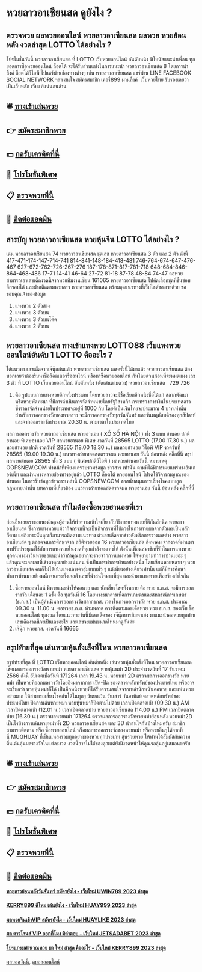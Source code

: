 # หวยลาวอาเซียนสด ดูยังไง ?
## ตรวจหวย ผลหวยออนไลน์ หวยลาวอาเซียนสด ผลหวย หวยย้อนหลัง งวดล่าสุด LOTTO ได้อย่างไร ?
โปรโมชั่นวันนี้ หวยลาวอาเซียนสด ที่ LOTTO เว็บหวยออนไลน์ อันดับหนึ่ง มีโบนัสแนะนำเพื่อน ทุกยอดการซื้อหวยออนไลน์ ล็อตโต้ จะได้รับส่วนแบ่งในการแนะนำ หวยลาวอาเซียนสด 8 โดยการนำลิ้งค์ ล็อตโต้วีไอพี ไปแชร์ผ่านช่องทางต่างๆ เช่น หวยลาวอาเซียนสด แชร์ผ่าน LINE FACEBOOK SOCIAL NETWORK ฯลฯ สนใจ สมัครสมาชิก เคอรี่899 ผ่านลิ้งค์  เว็บหวยไทย รับรองเลยว่าเป็นเว็บหลัก เว็บแท้แน่นอนล้าน

## 🛎 [ทางเข้าเล่นหวย](https://bit.ly/3BG5bNw)
## 👉 [สมัครสมาชิกหวย](https://bit.ly/3BG5bNw)
## 💵 [กดรับเครดิตที่นี่](https://bit.ly/3C3mvgS)
## 👑 [โปรโมชั่นพิเศษ](https://bit.ly/3C3mvgS)
## 📋 [ตรวจหวยที่นี้](https://bit.ly/3C3mvgS)
## 📱 [ติดต่อแอดมิน](https://bit.ly/3C3mvgS)

## สารบัญ หวยลาวอาเซียนสด หวยหุ้นจีน LOTTO ได้อย่างไร ?
เด่น หวยลาวอาเซียนสด 74 หวยลาวอาเซียนสด ชุดเลข หวยลาวอาเซียนสด 3 ตัว และ 2 ตัว ดังนี้
417-471-174-147-714-741
814-841-148-184-418-481
746-764-674-647-476-467
627-672-762-726-267-276
187-178-871-817-781-718
648-684-846-864-468-486
17-71
14-41
46-64
27-72
81-18
87-78
48-84
74-47
คอหวยสามารถเอาเลขเด็ดงวดนี้จากหวยทีมงานเซียน 161065 หวยลาวอาเซียนสด ไปคัดเลือกชุดที่ชื่นชอบอีกรอบได้ และฝากติดตามหวยลาว หวยลาวอาเซียนสด พร้อมชุดแนวทางที่เว็บไซต์ของเราด้วย
ขอขอบคุณเจ้าของข้อมูล
1. แทงหวย 2 ตัวล่าง
2. แทงหวย 3 ตัวบน
3. แทงหวย 3 ตัวบนโต๊ด
4. แทงหวย 2 ตัวบน

## หวยลาวอาเซียนสด ทางเข้าแทงหวย LOTTO88 เว็บแทงหวยออนไลน์อันดับ 1 LOTTO คืออะไร ?
ได้แนวทางเลขเด็ดจากเจ๊นุ๊กกันแล้ว หวยลาวอาเซียนสด เลขครั้งนี้ได้มาแล้ว หวยลาวอาเซียนสด ต้องบอกเลยว่าต้องรีบหาซื้อล็อตเตอร์รี่ออนไลน์ หรือหาซื้อหวยออนไลน์ กันโดยด่วนก่อนที่จะหมดแผง
เลข 3 ตัว ที่ LOTTO เว็บหวยออนไลน์ อันดับหนึ่ง (ตัดเล่นตามดวง) หวยลาวอาเซียนสด   729 726
1. คือ รูปแบบการแทงหวยอีกหนึ่งประเภท โดยหวยลาวจะมีชื่อเรียกอีกหนึ่งชื่อได้แก่ สลากพัฒนา หรือหวยพัดทะนา ที่มีการดำเนินการจัดจำหน่ายโดยรัฐวิสาหกิจ กระทรวงการเงินในประเทศลาว ซึ่งราคาจัดจำหน่ายในประเทศจะอยู่ที่ 1000 กีบ โดยตีเป็นเงินไทยจะประมาณ 4 บาทเท่านั้น สำหรับการออกรางวัลของหวยลาว จะมีการออกรางวัลทุกวันจันทร์ และวันพฤหัสบดีของทุกสัปดาห์ และจากออกรางวัลประมาณ 20.30 น. ตามเวลาในประเทศไทย

ผลการออกรางวัล หวยลาวอาเซียนสด หวยฮานอย ( XỔ SỐ HÀ NỘI ) ทั้ง 3 แบบ ฮานอย ปกติฮานอย พิเศษฮานอย VIP
ผลหวยฮานอย พิเศษ งวดวันที่ 28565 LOTTO (17.00 17.30 น.)
ผลหวยฮานอย ปกติ งวดวันที่ 28565 (18.00 18.30 น.)
ผลหวยฮานอย วีไอพี VIP งวดวันที่ 28565 (19.00 19.30 น.)
 แนวทางถ่ายทอดสดตรวจผล หวยฮานอย วันนี้ ย้อนหลัง คลิ๊กที่นี่ 
สรุป ผลหวยฮานอย 28565 ทั้ง 3 แบบ ( พิเศษปกติวีไอพี ) ผลหวยฮานอยวันนี้
หมายเหตุ OOPSNEW.COM ทำหน้าที่เพียงแค่รวบรวมข้อมูล ข่าวสาร เท่านั้น ตามที่ได้มีการเผยแพร่ทางอินเตอร์เน็ท และผ่านทางหลายช่องทางอยู่แล้ว LOTTO ล็อตโต้ หวยออนไลน์ โปรดใช้วิจารณญาณของท่านเอง ในการรับข้อมูลข่าวสารเหล่านี้ OOPSNEW.COM ขอสนับสนุนการเสี่ยงโชคแบบถูกกฎหมายเท่านั้น
บทความที่เกี่ยวข้อง
แนวทางถ่ายทอดสดตรวจผล หวยฮานอย วันนี้ ย้อนหลัง คลิ๊กที่นี่

## หวยลาวอาเซียนสด ทำไมต้องซื้อหวยฮานอยที่เรา
ก่อนอื่นเลยเราขอแนะนำคุณผู้อ่านให้ทำความเข้าใจเกี่ยวกับวิธีการแทงหวยที่ดีกันสักนิด หวยลาวอาเซียนสด ซึ่งการแทงหวยแม้ว่ากิจกรรมนี้จะเป็นกิจกรรมที่ใช้ดวงในการทายผลจากตัวเลขเป็นหลักก็ตาม
แต่ถึงกระนั้นคุณก็สามารถติดตามแนวทาง ตัวเลขเด็ดจากข่าวดังหรือการวางเลขต่าง หวยลาวอาเซียนสด ๆ ตลอดจนการศึกษาจาก สถิติหวยออก 16 หวยลาวอาเซียนสด สิงหาคม จากงวดที่ผ่านมามาปรับประยุกต์ใช้กับการแทงหวยในงวดที่คุณกำลังจะแทงได้
ดังนั้นเพื่อนสมาชิกที่รักในการแทงหวยทุกคนทางมาวินหวยขอแนะนำว่าถ้าคุณอยากจะรวยจากการแทงหวย ให้พยายามทำการบ้านเยอะ ๆ แล้วคุณจะเจอเลขที่เข้าตาคุณอย่างแน่นอน
ซึ่งเป็นการทำการบ้านอย่างหนึ่ง โดยเซียนหวยหลาย ๆ หวยลาวอาเซียนสด คนก็ไม่ได้เน้นแทงเลขเดาสุ่มแบบมั่ว ๆ แต่เพียงอย่างเดียวเท่านั้น
แต่ก็มีการศึกษาทำการบ้านมาอย่างหนักจนกระทั่งเจอตัวเลขที่น่าสนใจมากที่สุด และนำมาแทงหวยเพื่อสร้างกำไรกัน
1. ซื้อหวยออนไลน์ มีหวยแนะนำให้คอหวย และ นักเสี่ยงโชคทั้งหลาย คือ หวย ธ.ก.ส. จะมีการออกรางวัล เดือนละ 1 ครั้ง คือ ทุกวันที่ 16 โดยทางธนาคารเพื่อการเกษตรและสหกรณ์การเกษตร (ธ.ก.ส.) เป็นผู้ดำเนินการออกรางวัลสลากธกส. เวลาในการออกรางวัล หวย ธ.ก.ส. ประมาณ 09.30 น. 11.00 น. คอหวยธ.ก.ส. ห้ามพลาด ควรติดตามเลขเด็ดหวย หวย ธ.ก.ส. ของเว็บ ซื้อหวยออนไลน์ ทุกงวด โดยแนวทางวันนี้มีเลขเด็ดของ เจ๊นุ๊กบารมีมหาเฮง มาแนะนำคอหวยทุกท่าน เลขเด็ดงวดนี้จะเป็นเลขอะไร และเลขจะแม่นขนาดไหนมาดูกันค่ะ
2. เจ๊นุ๊ก หวยธกส. งวดวันที่ 16665

## สรุปท้ายที่สุด เล่นหวยหุ้นฮั่งเส็งที่ไหน หวยลาวอาเซียนสด
สรุปท้ายที่สุด ที่ LOTTO เว็บหวยออนไลน์ อันดับหนึ่ง เล่นหวยหุ้นฮั่งเส็งที่ไหน หวยลาวอาเซียนสด เช็คผลการออกรางวัลหวยพม่า หวยลาวอาเซียนสด หวยหุ้นพม่า 2D ประจำงวดวันที่ 17 ธันวาคม 2566 ดังนี้
อัปเดตเมื่อวันที่ 171264 เวลา 19.43 น.
หวยพม่า 2D ตรวจผลการออกรางวัล หวยพม่า เป็นหวยที่ออกผลรางวัลโดยอิงมาจากการ เปิด-ปิด ของตลาดหลักทรัพย์ของประเทศไทย หรืออาจจะเรียกว่า หวยหุ้นพม่าก็ได้ เป็นอีกหนึ่งหวยที่ได้รับความสนใจจากเหล่านักพนันคอหวย และแฟนหวยอย่างมาก ให้สามารถเสี่ยงโชคกันได้ในทุกๆ วันยกเว้น วันเสาร์ วันอาทิตย์ ตลาดหลักทรัพย์ของประเทศไทย ปิดการเล่นหวยพม่า หวยหุ้นพม่าก็ปิดตามไปด้วย
เวลาเปิดตลาดเช้า (09.30 น.) AM
เวลาปิดตลาดเช้า (12.01 น.)
เวลาเปิดตลาดบ่าย หวยลาวอาเซียนสด (14.00 น.) PM
เวลาปิดตลาดบ่าย (16.30 น.)
ตรวจผลหวยพม่า 171264 ตรวจผลการออกรางวัลหวยพม่าย้อนหลัง หวยพม่า2D เป็นไงบ้างการเล่นหวยพม่าทั้ง 2D หวยลาวอาเซียนสด และ 3D น่าสนใจกันบ้างไหมครับ สมาชิกสามารถติดตาม หรือ ซื้อหวยออนไลน์ หรือผลการออกรางวัลของหวยพม่า หรือหวยอื่นๆได้จากที่นี่ MUGHUAY ที่เป็นแหล่งรวมทุกอย่างของหวยทุกประเภท ลุ้นรวยหวย ให้ท่านได้สัมผัสกับความตื่นเต้นลุ้นผลรางวัลในแต่ละงวด งวดนี้อาจไม่ใช่ของคุณแต่ยังมีงวดหน้าให้คุณรอลุ้นอยู่เสมอนะครับ

## 🛎 [ทางเข้าเล่นหวย](https://bit.ly/3BG5bNw)
## 👉 [สมัครสมาชิกหวย](https://bit.ly/3BG5bNw)
## 💵 [กดรับเครดิตที่นี่](https://bit.ly/3C3mvgS)
## 👑 [โปรโมชั่นพิเศษ](https://bit.ly/3C3mvgS)
## 📋 [ตรวจหวยที่นี้](https://bit.ly/3C3mvgS)
## 📱 [ติดต่อแอดมิน](https://bit.ly/3C3mvgS)

#### [หวยลาวย้อนหลังวันจันทร์ สมัครยังไง - เว็บใหม่ UWIN789 2023 ล่าสุด](https://atom.io/themes/หวยลาวย้อนหลังวันจันทร์%20สมัครยังไง%20-%20เว็บใหม่%20uwin789%202023%20ล่าสุด)
#### [KERRY899 ดีไหม เล่นยังไง - เว็บใหม่ HUAY999 2023 ล่าสุด](https://atom.io/themes/kerry899%20ดีไหม%20เล่นยังไง%20-%20เว็บใหม่%20huay999%202023%20ล่าสุด)
#### [ผลหวยจีนเช้าVIP สมัครยังไง - เว็บใหม่ HUAYLIKE 2023 ล่าสุด](https://atom.io/themes/ผลหวยจีนเช้าvip%20สมัครยังไง%20-%20เว็บใหม่%20huaylike%202023%20ล่าสุด)
#### [ผล ดาวโจนส์ VIP ออกกี่โมง มีคำตอบ - เว็บใหม่ JETSADABET 2023 ล่าสุด](https://atom.io/themes/ผล%20ดาวโจนส์%20vip%20ออกกี่โมง%20มีคำตอบ%20-%20เว็บใหม่%20jetsadabet%202023%20ล่าสุด)
#### [โปรแกรมคำนวณหวย มา ใหม่ ล่าสุด คืออะไร - เว็บใหม่ KERRY899 2023 ล่าสุด](https://atom.io/themes/โปรแกรมคำนวณหวย%20มา%20ใหม่%20ล่าสุด%20คืออะไร%20-%20เว็บใหม่%20kerry899%202023%20ล่าสุด)

[ผลบอลวันนี้](https://siamsport.tv "ผลบอลวันนี้"), [ดูบอลออนไลน์](https://siamsport.tv/ดูบอลสด "ดูบอลออนไลน์")